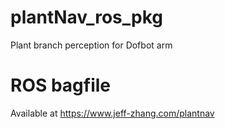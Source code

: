 # plantNav_ros_pkg
Plant branch perception for Dofbot arm
# ROS bagfile
Available at https://www.jeff-zhang.com/plantnav
